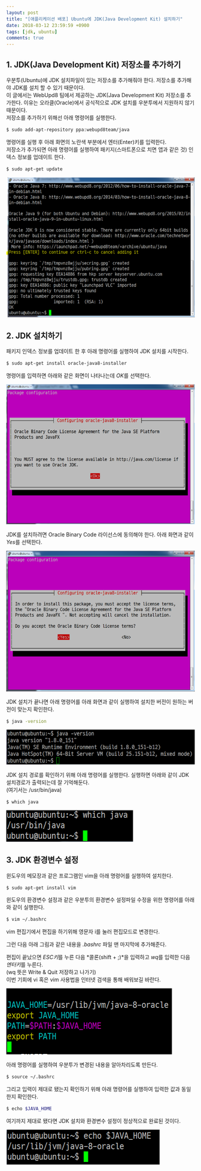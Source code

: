 ```yaml
---
layout: post
title: "[애플리케이션 배포] Ubuntu에 JDK(Java Development Kit) 설치하기"
date: 2018-03-12 23:59:59 +0900
tags: [jdk, ubuntu]
comments: true
---
```

## 1. JDK(Java Development Kit) 저장소를 추가하기
우분투(Ubuntu)에 JDK 설치파일이 있는 저장소를 추가해줘야 한다. 저장소를 추가해야 JDK를 설치 할 수 있기 때문이다.<br/>
이 글에서는 WebUpd8 팀에서 제공하는 JDK(Java Development Kit) 저장소를 추가한다. 이유는 오라클(Oracle)에서 공식적으로 JDK 설치를 우분투에서 지원하지 않기 때문이다.<br/>
저장소를 추가하기 위해선 아래 명령어를 실행한다.
```sh
$ sudo add-apt-repository ppa:webupd8team/java
```
명령어를 실행 후 아래 화면의 노란색 부분에서 엔터(Enter)키를 입력한다.<br/>
저장소가 추가되면 아래 명령어를 실행하여 패키지(스마트폰으로 치면 앱과 같은 것) 인덱스 정보를 업데이트 한다.
```sh
$ sudo apt-get update
```

![이미지](/files/setup-jdk-to-ubuntu-01.png)

## 2. JDK 설치하기
패키지 인덱스 정보를 업데이트 한 후 아래 명령어를 실행하여 JDK 설치를 시작한다.
```sh
$ sudo apt-get install oracle-java8-installer
```
명령어를 입력하면 아래와 같은 화면이 나타나는데 *OK*를 선택한다.

![이미지](/files/setup-jdk-to-ubuntu-02.png)

JDK를 설치하려면 Oracle Binary Code 라이선스에 동의해야 한다. 아래 화면과 같이 *Yes*를 선택한다.

![이미지](/files/setup-jdk-to-ubuntu-03.png)

JDK 설치가 끝나면 아래 명령어를 아래 화면과 같이 실행하여 설치한 버전이 원하는 버전이 맞는지 확인한다.
```sh
$ java -version
```

![이미지](/files/setup-jdk-to-ubuntu-04.png)

JDK 설치 경로를 확인하기 위해 아래 명령어를 실행한다. 실행하면 아래와 같이 JDK 설치경로가 출력되는데 잘 기억해둔다.<br/>
(여기서는 /usr/bin/java)
```sh
$ which java
```

![이미지](/files/setup-jdk-to-ubuntu-05.png)

## 3. JDK 환경변수 설정
윈도우의 메모장과 같은 프로그램인 vim을 아래 명령어를 실행하여 설치한다.
```sh
$ sudo apt-get install vim
```

윈도우의 환경변수 설정과 같은 우분투의 환경변수 설정파일 수정을 위한 명령어를 아래와 같이 실행한다.
```sh
$ vim ~/.bashrc
```

vim 편집기에서 편집을 하기위해 영문자 i를 눌러 편집모드로 변경한다.

그런 다음 아래 그림과 같은 내용을 *.bashrc* 파일 맨 마지막에 추가해준다.

편집이 끝났으면 *ESC키*를 누른 다음 *콜론(shift + ;)*을 입력하고 *wq*를 입력한 다음 *엔터키*를 누른다.<br/>
(wq 뜻은 Write & Quit 저장하고 나가기)<br/>
이번 기회에 vi 혹은 vim 사용법을 인터넷 검색을 통해 배워보길 바란다.

![이미지](/files/setup-jdk-to-ubuntu-06.png)

아래 명령어를 실행하여 우분투가 변경된 내용을 알아차리도록 만든다.
```sh
$ source ~/.bashrc
```
그리고 입력이 제대로 됐는지 확인하기 위해 아래 명령어를 실행하여 입력한 값과 동일한지 확인한다.
```sh
$ echo $JAVA_HOME
```
여기까지 제대로 됐다면 JDK 설치와 환경변수 설정이 정상적으로 완료된 것이다.

![이미지](/files/setup-jdk-to-ubuntu-07.png)